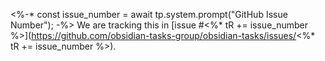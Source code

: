 <%-*
const issue_number = await tp.system.prompt("GitHub Issue Number");
-%>
We are tracking this in [issue #<%* tR += issue_number %>](<https://github.com/obsidian-tasks-group/obsidian-tasks/issues/><%* tR += issue_number %>).
